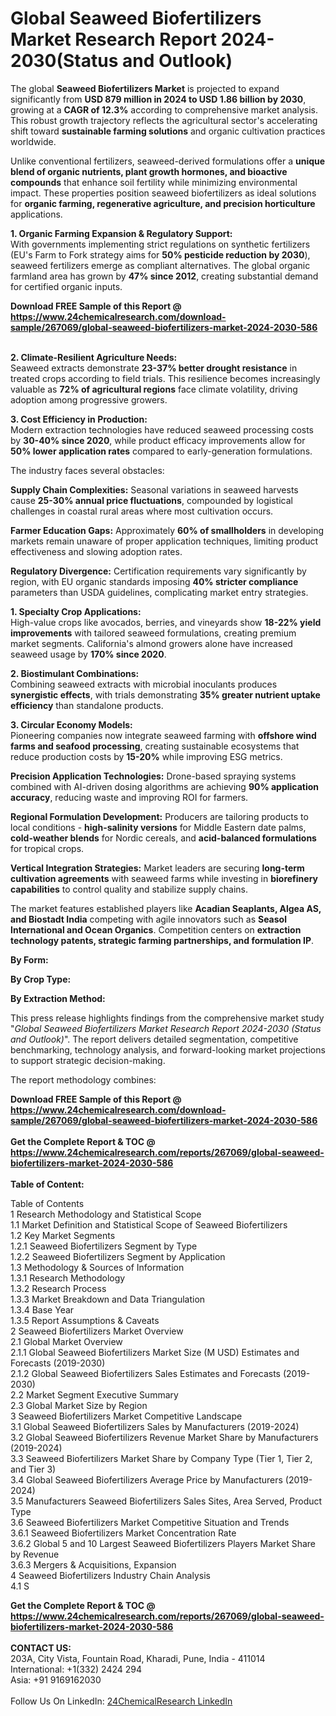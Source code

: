 <h1>Global Seaweed Biofertilizers Market Research Report 2024-2030(Status and Outlook)</h1><p>The global <strong>Seaweed Biofertilizers Market</strong> is projected to expand significantly from <strong>USD 879 million in 2024 to USD 1.86 billion by 2030</strong>, growing at a <strong>CAGR of 12.3%</strong> according to comprehensive market analysis. This robust growth trajectory reflects the agricultural sector's accelerating shift toward <strong>sustainable farming solutions</strong> and organic cultivation practices worldwide.</p><p>Unlike conventional fertilizers, seaweed-derived formulations offer a <strong>unique blend of organic nutrients, plant growth hormones, and bioactive compounds</strong> that enhance soil fertility while minimizing environmental impact. These properties position seaweed biofertilizers as ideal solutions for <strong>organic farming, regenerative agriculture, and precision horticulture</strong> applications.</p><p><strong>1. Organic Farming Expansion &amp; Regulatory Support:</strong><br>
With governments implementing strict regulations on synthetic fertilizers (EU's Farm to Fork strategy aims for <strong>50% pesticide reduction by 2030</strong>), seaweed fertilizers emerge as compliant alternatives. The global organic farmland area has grown by <strong>47% since 2012</strong>, creating substantial demand for certified organic inputs.</p><div><b>Download FREE Sample of this Report @ 
            <a href="https://www.24chemicalresearch.com/download-sample/267069/global-seaweed-biofertilizers-market-2024-2030-586">
            https://www.24chemicalresearch.com/download-sample/267069/global-seaweed-biofertilizers-market-2024-2030-586</a></b></div><br><p><strong>2. Climate-Resilient Agriculture Needs:</strong><br>
Seaweed extracts demonstrate <strong>23-37% better drought resistance</strong> in treated crops according to field trials. This resilience becomes increasingly valuable as <strong>72% of agricultural regions</strong> face climate volatility, driving adoption among progressive growers.</p><p><strong>3. Cost Efficiency in Production:</strong><br>
Modern extraction technologies have reduced seaweed processing costs by <strong>30-40% since 2020</strong>, while product efficacy improvements allow for <strong>50% lower application rates</strong> compared to early-generation formulations.</p><p>The industry faces several obstacles:</p><p><strong>Supply Chain Complexities:</strong> Seasonal variations in seaweed harvests cause <strong>25-30% annual price fluctuations</strong>, compounded by logistical challenges in coastal rural areas where most cultivation occurs.</p><p><strong>Farmer Education Gaps:</strong> Approximately <strong>60% of smallholders</strong> in developing markets remain unaware of proper application techniques, limiting product effectiveness and slowing adoption rates.</p><p><strong>Regulatory Divergence:</strong> Certification requirements vary significantly by region, with EU organic standards imposing <strong>40% stricter compliance</strong> parameters than USDA guidelines, complicating market entry strategies.</p><p><strong>1. Specialty Crop Applications:</strong><br>
High-value crops like avocados, berries, and vineyards show <strong>18-22% yield improvements</strong> with tailored seaweed formulations, creating premium market segments. California's almond growers alone have increased seaweed usage by <strong>170% since 2020</strong>.</p><p><strong>2. Biostimulant Combinations:</strong><br>
Combining seaweed extracts with microbial inoculants produces <strong>synergistic effects</strong>, with trials demonstrating <strong>35% greater nutrient uptake efficiency</strong> than standalone products.</p><p><strong>3. Circular Economy Models:</strong><br>
Pioneering companies now integrate seaweed farming with <strong>offshore wind farms and seafood processing</strong>, creating sustainable ecosystems that reduce production costs by <strong>15-20%</strong> while improving ESG metrics.</p><p><strong>Precision Application Technologies:</strong> Drone-based spraying systems combined with AI-driven dosing algorithms are achieving <strong>90% application accuracy</strong>, reducing waste and improving ROI for farmers.</p><p><strong>Regional Formulation Development:</strong> Producers are tailoring products to local conditions - <strong>high-salinity versions</strong> for Middle Eastern date palms, <strong>cold-weather blends</strong> for Nordic cereals, and <strong>acid-balanced formulations</strong> for tropical crops.</p><p><strong>Vertical Integration Strategies:</strong> Market leaders are securing <strong>long-term cultivation agreements</strong> with seaweed farms while investing in <strong>biorefinery capabilities</strong> to control quality and stabilize supply chains.</p><p>The market features established players like <strong>Acadian Seaplants, Algea AS, and Biostadt India</strong> competing with agile innovators such as <strong>Seasol International and Ocean Organics</strong>. Competition centers on <strong>extraction technology patents, strategic farming partnerships, and formulation IP</strong>.</p><p><strong>By Form:</strong></p><p><strong>By Crop Type:</strong></p><p><strong>By Extraction Method:</strong></p><p>This press release highlights findings from the comprehensive market study "<em>Global Seaweed Biofertilizers Market Research Report 2024-2030 (Status and Outlook)</em>". The report delivers detailed segmentation, competitive benchmarking, technology analysis, and forward-looking market projections to support strategic decision-making.</p><p>The report methodology combines:</p><div><b>Download FREE Sample of this Report @ 
            <a href="https://www.24chemicalresearch.com/download-sample/267069/global-seaweed-biofertilizers-market-2024-2030-586">
            https://www.24chemicalresearch.com/download-sample/267069/global-seaweed-biofertilizers-market-2024-2030-586</a></b></div><br><div><b>Get the Complete Report & TOC @ 
            <a href="https://www.24chemicalresearch.com/reports/267069/global-seaweed-biofertilizers-market-2024-2030-586">
            https://www.24chemicalresearch.com/reports/267069/global-seaweed-biofertilizers-market-2024-2030-586</a></b></div><br>
            <b>Table of Content:</b><p>Table of Contents<br />
1 Research Methodology and Statistical Scope<br />
1.1 Market Definition and Statistical Scope of Seaweed Biofertilizers<br />
1.2 Key Market Segments<br />
1.2.1 Seaweed Biofertilizers Segment by Type<br />
1.2.2 Seaweed Biofertilizers Segment by Application<br />
1.3 Methodology & Sources of Information<br />
1.3.1 Research Methodology<br />
1.3.2 Research Process<br />
1.3.3 Market Breakdown and Data Triangulation<br />
1.3.4 Base Year<br />
1.3.5 Report Assumptions & Caveats<br />
2 Seaweed Biofertilizers Market Overview<br />
2.1 Global Market Overview<br />
2.1.1 Global Seaweed Biofertilizers Market Size (M USD) Estimates and Forecasts (2019-2030)<br />
2.1.2 Global Seaweed Biofertilizers Sales Estimates and Forecasts (2019-2030)<br />
2.2 Market Segment Executive Summary<br />
2.3 Global Market Size by Region<br />
3 Seaweed Biofertilizers Market Competitive Landscape<br />
3.1 Global Seaweed Biofertilizers Sales by Manufacturers (2019-2024)<br />
3.2 Global Seaweed Biofertilizers Revenue Market Share by Manufacturers (2019-2024)<br />
3.3 Seaweed Biofertilizers Market Share by Company Type (Tier 1, Tier 2, and Tier 3)<br />
3.4 Global Seaweed Biofertilizers Average Price by Manufacturers (2019-2024)<br />
3.5 Manufacturers Seaweed Biofertilizers Sales Sites, Area Served, Product Type<br />
3.6 Seaweed Biofertilizers Market Competitive Situation and Trends<br />
3.6.1 Seaweed Biofertilizers Market Concentration Rate<br />
3.6.2 Global 5 and 10 Largest Seaweed Biofertilizers Players Market Share by Revenue<br />
3.6.3 Mergers & Acquisitions, Expansion<br />
4 Seaweed Biofertilizers Industry Chain Analysis<br />
4.1 S</p><div><b>Get the Complete Report & TOC @ 
            <a href="https://www.24chemicalresearch.com/reports/267069/global-seaweed-biofertilizers-market-2024-2030-586">
            https://www.24chemicalresearch.com/reports/267069/global-seaweed-biofertilizers-market-2024-2030-586</a></b></div><br><b>CONTACT US:</b><br>
            203A, City Vista, Fountain Road, Kharadi, Pune, India - 411014<br>
            International: +1(332) 2424 294<br>
            Asia: +91 9169162030 <br><br>
            Follow Us On LinkedIn: <a href="https://www.linkedin.com/company/24chemicalresearch/">24ChemicalResearch LinkedIn</a>